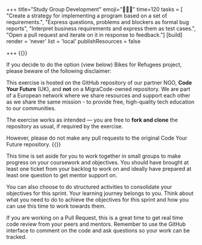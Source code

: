 +++
title="Study Group Development"
emoji="🧑🏿‍🔧"
time=120
tasks = [
    "Create a strategy for implementing a program based on a set of requirements.",
    "Express questions, problems and blockers as formal bug reports",
    "Interpret business requirements and express them as test cases.",
    "Open a pull request and iterate on it in response to feedback."]
[build]
  render = 'never'
  list = 'local'
  publishResources = false
  
+++
{{<note title="📌 Disclaimer">}}

If you decide to do the option (view below) Bikes for Refugees project, please beware of the following disclaimer:

 This exercise is hosted on the GitHub repository of our partner NGO, **Code Your Future** (UK), and **not** on a MigraCode-owned repository.
We are part of a European network where we share resources and support each other as we share the same mission -  to provide free, high-quality tech education to our communities.

The exercise works as intended — you are free to **fork and clone** the repository as usual, if required by the exercise.

However, please do not make any pull requests to the original Code Your Future repository.
{{</note>}}

This time is set aside for you to work together in small groups to make progress on your coursework and objectives. You should have brought at least one ticket from your backlog to work on and ideally have prepared at least one question to get mentor support on.

You can also choose to do structured activities to consolidate your objectives for this sprint. Your learning journey belongs to you. Think about what you need to do to achieve the objectives for this sprint and how you can use this time to work towards them.

If you are working on a Pull Request, this is a great time to get real time code review from your peers and mentors. Remember to use the GitHub interface to comment on the code and ask questions so your work can be tracked.


